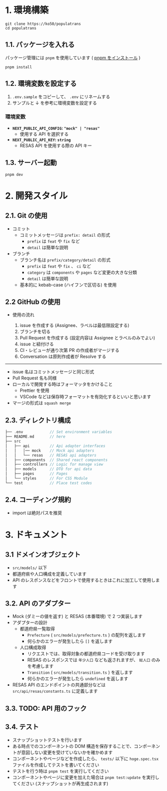 # 1. **環境構築**

```
git clone https://ko50/populatrans
cd populatrans
```

## 1.1. **パッケージを入れる**

パッケージ管理には `pnpm` を使用しています
( [pnpm をインストール](https://pnpm.io/installation) )

```
pnpm install
```

## 1.2. **環境変数を設定する**

1. `.env.sample` をコピーして、 `.env` にリネームする
1. サンプルと ↓ を参考に環境変数を設定する

### 環境変数

- **`NEXT_PUBLIC_API_CONFIG`: `"mock" | "resas"`**
  - 使用する API を選択する
- **`NEXT_PUBLIC_API_KEY`: `string`**
  - RESAS API を使用する際の API キー

## 1.3. **サーバー起動**

```
pnpm dev
```

# 2. **開発スタイル**

## 2.1. **Git の使用**

- コミット
  - コミットメッセージは `prefix: detail` の形式
    - `prefix` は `feat` や `fix` など
    - `detail` は簡単な説明
- ブランチ
  - ブランチ名は `prefix/category/detail` の形式
    - `prefix` は `feat` や `fix` 、 `ci` など
    - `category` は `components` や `pages` など変更の大きな分類
    - `detail` は簡単な説明
  - 基本的に kebab-case (ハイフンで区切る) を使用

## 2.2 **GitHub の使用**

- 使用の流れ

  1. issue を作成する (Assignee、ラベルは最低限設定する)
  1. ブランチを切る
  1. Pull Request を作成する (設定内容は Assignee とラベルのみでよい)
  1. issue と紐付ける
  1. CI・レビューが通り次第 PR の作成者がマージする
  1. Conversation は原則作成者が Resolve する

---

- issue 名はコミットメッセージと同じ形式
- Pull Request 名も同様
- ローカルで開発する時はフォーマッタをかけること
  - Prettier を使用
  - VSCode などは保存時フォーマットを有効化するといいと思います
- マージの形式は `squash merge`

## 2.3. **ディレクトリ構成**

```c
├── .env            // Set environment variables
├── README.md       // here
├── src
│   ├── api         // Api adapter interfaces
│   │   │── mock    // Mock api adapters
│   │   └── resas   // RESAS api adapters
│   ├── components  // Shared react components
│   ├── controllers // Logic for manage view
│   ├── models      // DTO for api data
│   ├── pages       // Pages
│   └── styles      // For CSS Module
└── test            // Place test codes
```

## 2.4. コーディング規約

- import は絶対パスを推奨

# 3. ドキュメント

## 3.1 ドメインオブジェクト

- `src/models/` 以下
- 都道府県や人口構成を定義しています
- API のレスポンスなどをフロントで使用するときはこれに加工して使用します

## 3.2. API のアダプター

- Mock (ダミーの値を返す) と RESAS (本番環境) で 2 つ実装します
- アダプターの設計
  - 都道府県一覧取得
    - `Prefecture` ( `src/models/prefecture.ts` ) の配列を返します
    - 何らかのエラーが発生したら `[]` を返します
  - 人口構成取得
    - リクエストでは、取得対象の都道府県コードを受け取ります
    - RESAS のレスポンスでは `年少人口` なども返されますが、 `総人口` のみを考慮します
    - `Transition` ( `src/models/transition.ts` ) を返します
    - 何らかのエラーが発生したら `undefined` を返します
- RESAS API のエンドポイントの共通部分などは `src/api/resas/constants.ts` に定義します

## 3.3. TODO: API 用のフック

## 3.4. テスト

- スナップショットテストを行います
- ある時点でのコンポーネントの DOM 構造を保存することで、コンポーネントが意図しない変更を受けていないかを確かめます
- コンポーネントやページなどを作成したら、 `tests/` 以下に `hoge.spec.tsx` ファイルを作成してテストを書いてください
- テストを行う時は `pnpm test` を実行してください
- コンポーネントやページに変更を加えた場合は `pnpm test:update` を実行してください (スナップショットが再生成されます)
